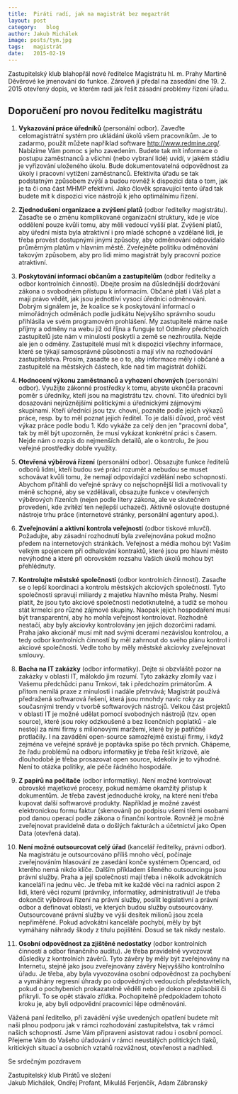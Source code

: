 ```yaml
---
title:	Piráti radí, jak na magistrát bez megaztrát
layout:	post
category:	blog
author:	Jakub Michálek
image: posts/tym.jpg
tags:	magistrát
date:	2015-02-19
---
```


Zastupitelský klub blahopřál nové ředitelce Magistrátu hl. m. Prahy Martině 
Děvěrové ke jmenování do funkce. Zároveň jí předal na zasedání dne 19. 2. 2015
otevřený dopis, ve kterém radí jak řešit zásadní problémy řízení úřadu.

Doporučení pro novou ředitelku magistrátu
---------

1. **Vykazování práce úředníků** (personální odbor). Zaveďte celomagistrátní systém pro ukládání úkolů všem pracovníkům. Je to zadarmo, použít můžete například software <http://www.redmine.org/>. Nabízíme Vám pomoc s jeho zavedením. Budete tak mít informace o postupu zaměstnanců a všichni (nebo vybraní lidé) uvidí, v jakém stádiu je vyřizování uloženého úkolu. Bude dokumentovatelná odpovědnost za úkoly i pracovní vytížení zaměstnanců. Efektivita úřadu se tak podstatným způsobem zvýší a budou rovněž k dispozici data o tom, jak je ta či ona část MHMP efektivní. Jako člověk spravující tento úřad tak budete mít k dispozici více nástrojů k jeho optimálnímu řízení.

2. **Zjednodušení organizace a zvýšení platů** (odbor ředitelky magistrátu). Zasaďte se o změnu komplikované organizační struktury, kde je více oddělení pouze kvůli tomu, aby měli vedoucí vyšší plat. Zvýšení platů, aby úřední místa byla atraktivní i pro mladé schopné a vzdělané lidi, je třeba provést dostupnými jinými způsoby, aby odměnování odpovídalo průměrným platům v hlavním městě. Zveřejněte politiku odměnování takovým způsobem, aby pro lidi mimo magistrát byly pracovní pozice atraktivní.

3. **Poskytování informací občanům a zastupitelům** (odbor ředitelky a odbor kontrolních činností). Dbejte prosím na důslednější dodržování zákona o svobodném přístupu k informacím. Občané platí i Váš plat a mají právo vědět, jak jsou jednotliví vysocí úředníci odměnováni. Dobrým signálem je, že koalice se k poskytování informací o mimořádných odměnách podle judikátu Nejvyšího správního soudu přihlásila ve svém programovém prohlášení. My zastupitelé máme naše příjmy a odměny na webu již od října a funguje to! Odměny předchozích zastupitelů jste nám v minulosti poskytli a země se nezhroutila. Nejde ale jen o odměny. Zastupitelé musí mít k dispozici všechny informace, které se týkají samosprávné působnosti a mají vliv na rozhodování zastupitelstva. Prosím, zasadte se o to, aby informace měly i občané a zastupitelé na městských částech, kde nad tím magistrát dohlíží.

4. **Hodnocení výkonu zaměstnanců a vyhození chovných** (personální odbor). Využijte zákonné prostředky k tomu, abyste ukončila pracovní poměr s úředníky, kteří jsou na magistrátu tzv. chovní. Tito úředníci byli dosazováni nejrůznějšími politickými a úřednickými zájmovými skupinami. Kteří úředníci jsou tzv. chovní, poznáte podle jejich výkazů práce, resp. by to měl poznat jejich ředitel. To je další důvod, proč vést výkaz práce podle bodu 1. Kdo vykáže za celý den jen "pracovní doba", tak by měl být upozorněn, že musí vykázat konkrétní práci s časem. Nejde nám o rozpis do nejmenších detailů, ale o kontrolu, že jsou veřejné prostředky dobře využity. 

5. **Otevřená výběrová řízení** (personální odbor). Obsazujte funkce ředitelů odborů lidmi, kteří budou své práci rozumět a nebudou se muset schovávat kvůli tomu, že nemají odpovídající vzdělání nebo schopnosti. Abychom přitáhli do veřejné správy co nejschopnější lidi a motivovali ty méně schopné, aby se vzdělávali, obsazujte funkce v otevřených výběrových řízeních (nejen podle litery zákona, ale ve skutečném provedení, kde zvítězí ten nejlepší uchazeč). Aktivně oslovujte dostupné nástroje trhu práce (internetové stránky, personální agentury apod.).

6. **Zveřejnování a aktivní kontrola veřejností** (odbor tiskové mluvčí). Požadujte, aby zásadní rozhodnutí byla zveřejnována pokud možno předem na internetových stránkách. Veřejnost a média mohou být Vaším velkým spojencem při odhalování kontraktů, které jsou pro hlavní město nevýhodné a které při obrovském rozsahu Vašich úkolů mohou být přehlédnuty.

7. **Kontrolujte městské společnosti** (odbor kontrolních činností). Zasaďte se o lepší koordinaci a kontrolu městských akciových společností. Tyto společnosti spravují miliardy z majetku hlavního města Prahy. Nesmí platit, že jsou tyto akciové společnosti nedotknutelné, a tudíž se mohou stát krmelci pro různé zájmové skupiny. Naopak jejich hospodaření musí být transparentní, aby ho mohla veřejnost kontrolovat. Rozhodně nestačí, aby byly akciovky kontrolovány jen jejich dozorčími radami. Praha jako akcionář musí mít nad svými dcerami nezávislou kontrolou, a tedy odbor kontrolních činností by měl zahrnout do svého plánu kontrol i akciové společnosti. Vedle toho by měly městské akciovky zveřejnovat smlouvy. 

8. **Bacha na IT zakázky** (odbor informatiky). Dejte si obzvláště pozor na zakázky v oblasti IT, málokdo jim rozumí. Tyto zakázky zlomily vaz i Vašemu předchůdci panu Trnkovi, tak i předchozím primátorům. A přitom nemilá praxe z minulosti i nadále přetrvává; Magistrát používá předražená softwarová řešení, která jsou mnohdy navíc roky za současnými trendy v tvorbě softwarových nástrojů. Velkou část projektů v oblasti IT je možné udělat pomocí svobodných nástrojů (tzv. open source), které jsou roky odzkoušené a bez licenčních poplatků - ale nestojí za nimi firmy s milionovými maržemi, které by je patřičně protlačily. I na zavádění open-source samozřejmě existují firmy, i když zejména ve veřejné správě je poptávka spíše po těch prvních. Chápeme, že řadu problémů na odboru informatiky je třeba řešit krizově, ale dlouhodobě je třeba prosazovat open source, kdekoliv je to výhodné. Není to otázka politiky, ale péče řádného hospodáře.

9. **Z papírů na počítače** (odbor informatiky). Není možné kontrolovat obrovské majetkové procesy, pokud nemáme okamžitý přístup k dokumentům. Je třeba zavést jednoduché kroky, na které není třeba kupovat další softwarové produkty. Například je možné zavést  elektronickou formu faktur (skenování) po podpisu všemi třemi osobami pod danou operací podle zákona o finanční kontrole. Rovněž je možné zveřejnovat pravidelně data o došlých fakturách a účetnictví jako Open Data (otevřená data).

10. **Není možné outsourcovat celý úřad** (kancelář ředitelky, právní odbor). Na magistrátu je outsourcováno příliš mnoho věcí, počínaje zveřejnováním hlasování ze zasedání konče systémem Opencard, od kterého nemá nikdo klíče. Dalším příkladem šíleného outsourcingu jsou právní služby. Praha a její společnosti mají třeba i několik advokátních kanceláří na jednu věc. Je třeba mít ke každé věci na radnici aspon 2 lidi, které věci rozumí (právníky, informatiky, administrativu)! Je třeba dokončit výběrová řízení na právní služby, posílit legislativní a právní odbor a definovat oblasti, ve kterých budou služby outsourcovány. Outsourcované právní služby ve výši desítek milionů jsou zcela nepřiměřené. Pokud advokátní kanceláře pochybí, měly by být vymáhány náhrady škody z titulu pojištění. Dosud se tak nikdy nestalo.

11. **Osobní odpovědnost za zjištěné nedostatky** (odbor kontrolních činností a odbor finančního auditu). Je třeba pravidelně vyvozovat důsledky z kontrolních závěrů. Tyto závěry by měly být zveřejnovány na Internetu, stejně jako jsou zveřejnovány závěry Nejvyššího kontrolního úřadu. Je třeba, aby byla vyvozována osobní odpovědnost za pochybení a vymáhány regresní úhrady po odpovědných vedoucích představitelích, pokud o pochybeních prokazatelně věděli nebo je dokonce způsobili či přikryli. To se opět stávalo zřídka. Pochopitelně předpokladem tohoto kroku je, aby byli odpovědní pracovníci lépe odměnováni.

Vážená paní ředitelko, při zavádění výše uvedených opatření budete mít naši plnou podporu jak v rámci rozhodování zastupitelstva, tak v rámci našich schopností. Jsme Vám připraveni asistovat radou i osobní pomocí. Přejeme Vám do Vašeho úřadování v rámci neustálých politických tlaků, kritických situací a osobních vztahů rozvážnost, otevřenost a nadhled. 

Se srdečným pozdravem

Zastupitelský klub Pirátů ve složení  
Jakub Michálek, Ondřej Profant, Mikuláš Ferjenčík, Adam Zábranský


